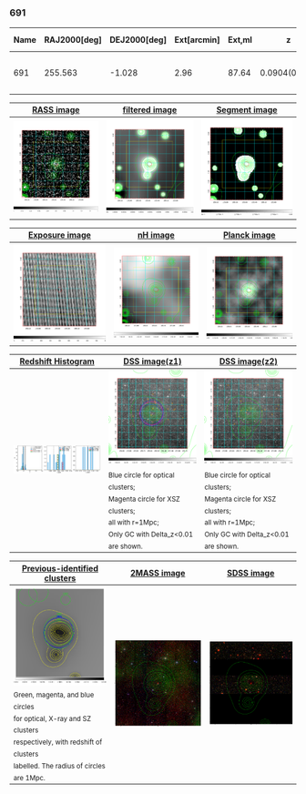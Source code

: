 <div STYLE="page-break-after: always;"></div>

### 691

|Name|RAJ2000[deg]|DEJ2000[deg] |Ext[arcmin]| Ext,ml | z | z_src| C|GC(XSZ,Delta_z<0.01)| GC(OPT,Delta_z<0.01)|GC| R_sig[arcmin] | R500[arcmin] | R500[Mpc]| CRsig[c/s] | CR500[c/s] |L500[1E44 erg/s]|F500[1E-12 erg/s/cm^2]| M500[1E14 Msun]|Tx[keV]|Cnt_sig|Beta|Rc[arcmin]|Comment|Alias|
|---|---|---|---|---|---|------|---|--------|---------|----------|---|---|---|---|---|---|---|---|---|---|---|---|---|---|
|691| 255.563| -1.028| 2.96| 87.64| 0.0904(0.006)| z1, z_xsz| B| PSZ2, Tar| N, W| N, PSZ2, Tar, W| 12.700| 9.561| 0.967| 0.322(0.048)| 0.309(0.047)| 1.113(0.078)| 5.441(0.382)| 2.80(0.10)| 4.16(0.09)| 131.9| 0.892(-0.113+0.077)| 6.128(-0.893+0.637)| -| k373|

|[RASS image](../image/691/691_img.pdf)|[filtered image](../image/691/691_fil.pdf)|[Segment image](../image/691/691_seg.pdf)|
|-------------------|--------------------|-------------------|
| <img src="../image/691/691_img.png" width="300">  | <img src="../image/691/691_fil.png" width="300">   | <img src="../image/691/691_seg.png" width="300">  |

|[Exposure image](../image/691/691_mex.pdf)| [nH image](../image/691/691_nh.pdf)| [Planck image](../image/691/691_p.pdf)|
|-------------------|--------------------|-------------------|
|<img src="../image/691/691_mex.png" width="300">   | <img src="../image/691/691_nh.png" width="300">    | <img src="../image/691/691_p.png" width="300"> |

|[Redshift Histogram](../image/691/691_zg.pdf) | [DSS image(z1)](../image/691/691_dss_z1.pdf)      |  [DSS image(z2)](../image/691/691_dss_z2.pdf)    |
|-------------------|--------------------|-------------------|
|<img src="../image/691/691_zg.png" width="300"> |<img src="../image/691/691_dss_z1.png" width="300"> <sub><br>Blue circle for optical clusters; <br>Magenta circle for XSZ clusters; <br>all with r=1Mpc; <br>Only GC with Delta_z<0.01 are shown. </sub>| <img src="../image/691/691_dss_z2.png" width="300"><sub><br>Blue circle for optical clusters; <br>Magenta circle for XSZ clusters; <br>all with r=1Mpc; <br>Only GC with Delta_z<0.01 are shown. </sub> |

|[Previous-identified clusters](../image/691/691_gc.pdf) | [2MASS image](../image/691/691_2mass.pdf)      |[SDSS image](../image/691/691_sdss.pdf)   |
|-------------------|-------------------|-------------------|
|<img src=../image/691/691_gc.png width="300"> <br><sub>Green, magenta, and blue circles <br>for optical, X-ray and SZ clusters <br>respectively, with redshift of clusters <br>labelled. The radius of circles <br>are 1Mpc.</sub>|<img src="../image/691/691_2mass.png" width="300">  | <img src="../image/691/691_sdss.png" width="300">  |




